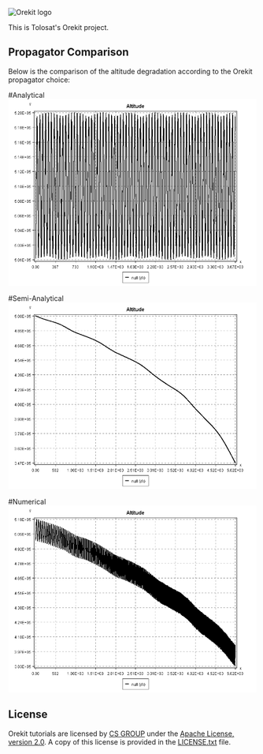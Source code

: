 ![Orekit logo](https://www.orekit.org/img/orekit-logo.png)

This is Tolosat's Orekit project.

## Propagator Comparison

Below is the comparison of the altitude degradation according to the Orekit propagator choice:

#Analytical
![Argument of the ascending node plot](plots/AnalyticalAlt.png)

#Semi-Analytical
![Argument of the ascending node plot](plots/DSSTAlt.png)

#Numerical
![Argument of the ascending node plot](plots/NumericalAlt.png)

## License

Orekit tutorials are licensed by [CS GROUP](https://www.csgroup.eu/) under
the [Apache License, version 2.0](http://www.apache.org/licenses/LICENSE-2.0.html).
A copy of this license is provided in the [LICENSE.txt](LICENSE.txt) file.
